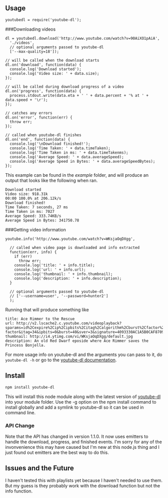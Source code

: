 Usage
------------------

    youtubedl = require('youtube-dl');

###Downloading videos

    dl = youtubedl.download('http://www.youtube.com/watch?v=90AiXO1pAiA',
      './videos',
      // optional arguments passed to youtube-dl
      ['--max-quality=18']);

    // will be called when the download starts
    dl.on('download', function(data) {
      console.log('Download started');
      console.log('Video size: ' + data.size);
    });

    // will be called during download progress of a video
    dl.on('progress', function(data) {
      process.stdout.write(data.eta + ' ' + data.percent + '% at ' + data.speed + '\r');
    });

    // catches any errors
    dl.on('error', function(err) {
      throw err;
    });

    // called when youtube-dl finishes
    dl.on('end', function(data) {
      console.log('\nDownload finished!');
      console.log('Time Taken: ' + data.timeTaken);
      console.log('Time Taken in ms: ' + data.timeTakenms);
      console.log('Average Speed: ' + data.averageSpeed);
      console.log('Average Speed in Bytes: ' + data.averageSpeedBytes);
    });


This example can be found in the *example* folder, and will produce an output that looks like the following when ran.

    Download started
    Video size: 918.31k
    00:00 100.0% at 206.12k/s
    Download finished!
    Time Taken: 7 seconds, 27 ms
    Time Taken in ms: 7027
    Average Speed: 333.74KB/s
    Average Speed in Bytes: 341750.78


###Getting video information

    youtube.info('http://www.youtube.com/watch?v=WKsjaOqDXgg',
      
      // called when video page is downloaded and info extracted
      function(err, info) {
        if (err)
          throw err;
        console.log('title: ' + info.title);
        console.log('url: ' + info.url);
        console.log('thumbnail: ' + info.thumbnail);
        console.log('description: ' + info.description);
      }
      
      // optional arguments passed to youtube-dl
      // ['--username=user', '--password=hunter2']
      );

Running that will produce something like

    title: Ace Rimmer to the Rescue
    url: http://v2.lscache2.c.youtube.com/videoplayback?sparams=id%2Cexpire%2Cip%2Cipbits%2Citag%2Calgorithm%2Cburst%2Cfactor%2Coc%3AU0hPSFFQVF9FSkNOOV9JSlhJ&fexp=904410%2C907048%2C910100&algorithm=throttle-factor&itag=34&ipbits=0&burst=40&sver=3&signature=4093330AC1A5B0CAF8709A0416A4B593A75BB892.21F2F12C418003492D9877E1570DC7AEE6DBEEBA&expire=1303156800&key=yt1&ip=0.0.0.0&factor=1.25&id=58ab2368ea835e08
    thumbnail: http://i4.ytimg.com/vi/WKsjaOqDXgg/default.jpg
    description: An old Red Dwarf eposide where Ace Rimmer saves the Princess Bonjella.

For more usage info on youtube-dl and the arguments you can pass to it, do `youtube-dl -h` or go to the [youtube-dl documentation][].


Install
------------

    npm install youtube-dl

This will install this node module along with the latest version of [youtube-dl][] into your module folder. Use the -g option on the npm install command to install globally and add a symlink to youtube-dl so it can be used in command line.


### API Change

Note that the API has changed in version 1.1.0. It now uses emitters to handle the download, progress, and finished events. I'm sorry for any of the invonvenience this may have caused but I'm new at this node.js thing and I just found out emitters are the best way to do this.


Issues and the Future
---------------------

I haven't tested this with playlists yet because I haven't needed to use them. But my guess is they probably work with the download function but not the info function.


[youtube-dl]: http://rg3.github.com/youtube-dl/
[youtube-dl documentation]: http://rg3.github.com/youtube-dl/documentation.html
